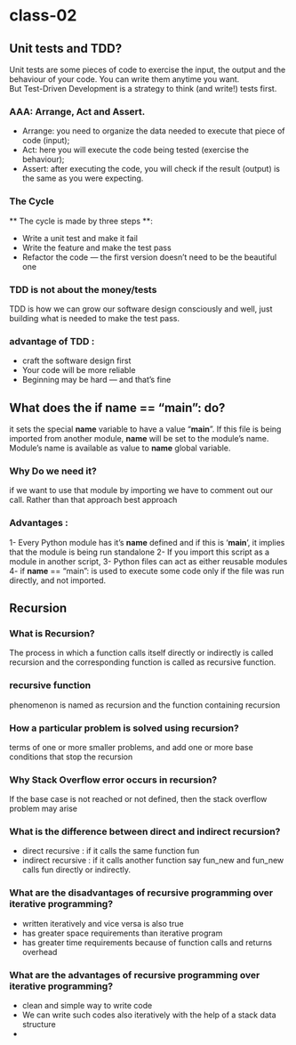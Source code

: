# class-02

## Unit tests and TDD?

Unit tests are some pieces of code to exercise the input, the output and the behaviour of your code. You can write them anytime you want.
<br>But Test-Driven Development is a strategy to think (and write!) tests first.

### AAA: Arrange, Act and Assert.
* Arrange: you need to organize the data needed to execute that piece of code (input);
* Act: here you will execute the code being tested (exercise the behaviour);
* Assert: after executing the code, you will check if the result (output) is the same as you were expecting.

### The Cycle
** The cycle is made by three steps **:
* Write a unit test and make it fail
* Write the feature and make the test pass
*  Refactor the code — the first version doesn’t need to be the beautiful one

### TDD is not about the money/tests
TDD is how we can grow our software design consciously and well, just building what is needed to make the test pass.

### advantage of TDD : 
* craft the software design first
* Your code will be more reliable
* Beginning may be hard — and that’s fine

## What does the if __name__ == “__main__”: do?
it sets the special __name__ variable to have a value “__main__”. If this file is being imported from another module, __name__ will be set to the module’s name. Module’s name is available as value to __name__ global variable. 
<br>

### Why Do we need it?
if we want to use that module by importing we have to comment out our call. Rather than that approach best approach 

### Advantages : 
1- Every Python module has it’s __name__ defined and if this is ‘__main__’, it implies that the module is being run standalone
2- If you import this script as a module in another script,
3- Python files can act as either reusable modules
4- if __name__ == “main”: is used to execute some code only if the file was run directly, and not imported.

## Recursion
### What is Recursion? 
The process in which a function calls itself directly or indirectly is called recursion and the corresponding function is called as recursive function.

### recursive function 
phenomenon is named as recursion and the function containing recursion

### How a particular problem is solved using recursion? 
terms of one or more smaller problems, and add one or more base conditions that stop the recursion

### Why Stack Overflow error occurs in recursion? 
If the base case is not reached or not defined, then the stack overflow problem may arise

### What is the difference between direct and indirect recursion? 
* direct recursive : if it calls the same function fun
* indirect recursive : if it calls another function say fun_new and fun_new calls fun directly or indirectly.

### What are the disadvantages of recursive programming over iterative programming? 
* written iteratively and vice versa is also true
* has greater space requirements than iterative program 
* has greater time requirements because of function calls and returns overhead

### What are the advantages of recursive programming over iterative programming? 
* clean and simple way to write code
*  We can write such codes also iteratively with the help of a stack data structure
* 



